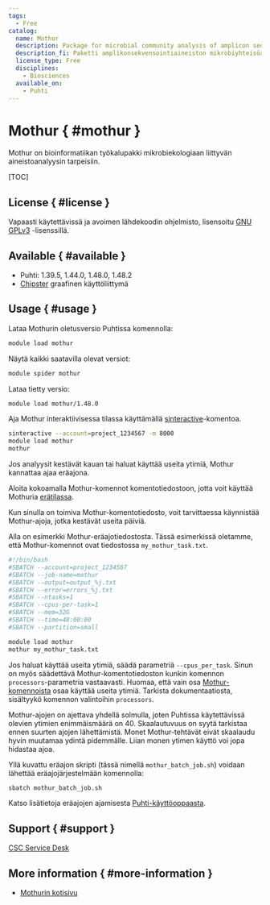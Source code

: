 ```yaml
---
tags:
  - Free
catalog:
  name: Mothur
  description: Package for microbial community analysis of amplicon sequencing data
  description_fi: Paketti amplikonsekvensointiaineiston mikrobiyhteisöanalyysiin
  license_type: Free
  disciplines:
    - Biosciences
  available_on:
    - Puhti
---
```


# Mothur { #mothur }

Mothur on bioinformatiikan työkalupakki mikrobiekologiaan liittyvän aineistoanalyysin tarpeisiin.

[TOC]

## License { #license }

Vapaasti käytettävissä ja avoimen lähdekoodin ohjelmisto, lisensoitu [GNU GPLv3](https://www.gnu.org/licenses/gpl-3.0.html) -lisenssillä.

## Available { #available }

- Puhti: 1.39.5, 1.44.0, 1.48.0, 1.48.2
- [Chipster](https://chipster.csc.fi) graafinen käyttöliittymä

## Usage { #usage }

Lataa Mothurin oletusversio Puhtissa komennolla:

```bash
module load mothur
```

Näytä kaikki saatavilla olevat versiot:

```bash
module spider mothur
```

Lataa tietty versio:

```bash
module load mothur/1.48.0
```

Aja Mothur interaktiivisessa tilassa käyttämällä [sinteractive](../computing/running/interactive-usage.md)-komentoa.

```bash
sinteractive --account=project_1234567 -m 8000
module load mothur
mothur
```

Jos analyysit kestävät kauan tai haluat käyttää useita ytimiä, Mothur kannattaa ajaa eräajona.

Aloita kokoamalla Mothur-komennot komentotiedostoon, jotta voit käyttää Mothuria [erätilassa](http://www.mothur.org/wiki/Batch_mode).

Kun sinulla on toimiva Mothur-komentotiedosto, voit tarvittaessa käynnistää Mothur-ajoja, jotka kestävät useita päiviä.

Alla on esimerkki Mothur-eräajotiedostosta. Tässä esimerkissä oletamme, että Mothur-komennot ovat tiedostossa `my_mothur_task.txt`.

```bash
#!/bin/bash
#SBATCH --account=project_1234567
#SBATCH --job-name=mothur
#SBATCH --output=output_%j.txt
#SBATCH --error=errors_%j.txt
#SBATCH --ntasks=1
#SBATCH --cpus-per-task=1
#SBATCH --mem=32G
#SBATCH --time=48:00:00
#SBATCH --partition=small

module load mothur
mothur my_mothur_task.txt
```

Jos haluat käyttää useita ytimiä, säädä parametriä `--cpus_per_task`. Sinun on myös säädettävä Mothur-komentotiedoston kunkin komennon `processors`-parametria vastaavasti. Huomaa, että vain osa [Mothur-komennoista](https://mothur.org/wiki/tags/#commands) osaa käyttää useita ytimiä. Tarkista dokumentaatiosta, sisältyykö komennon valintoihin `processors`.

Mothur-ajojen on ajettava yhdellä solmulla, joten Puhtissa käytettävissä olevien ytimien enimmäismäärä on 40. Skaalautuvuus on syytä tarkistaa ennen suurten ajojen lähettämistä. Monet Mothur-tehtävät eivät skaalaudu hyvin muutamaa ydintä pidemmälle. Liian monen ytimen käyttö voi jopa hidastaa ajoa.

Yllä kuvattu eräajon skripti (tässä nimellä `mothur_batch_job.sh`) voidaan lähettää eräajojärjestelmään komennolla:

```bash
sbatch mothur_batch_job.sh
```

Katso lisätietoja eräajojen ajamisesta [Puhti-käyttöoppaasta](../computing/running/getting-started.md).

## Support { #support }

[CSC Service Desk](../support/contact.md)

## More information { #more-information }

- [Mothurin kotisivu](https://www.mothur.org/)